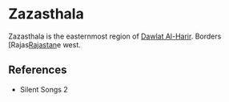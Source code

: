 # Zazasthala
Zazasthala is the easternmost region of [Dawlat Al-Harir](../Dawlat%20Al-Harir.md). Borders [Rajas[Rajastan](Location/Region/Rajastan.md)e west.

## References
- Silent Songs 2
